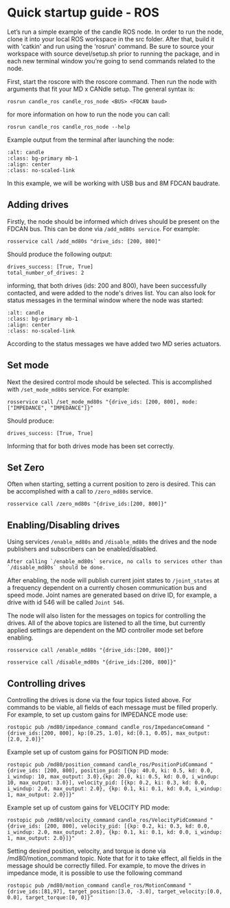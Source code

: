 # Quick startup guide - ROS

Let’s run a simple example of the candle ROS node. In order to run the node, clone it into your
local ROS workspace in the src folder. After that, build it with 'catkin' and run using the 'rosrun'
command. Be sure to source your workspace with source devel/setup.sh prior to running the package,
and in each new terminal window you're going to send commands related to the node.

First, start the roscore with the roscore command. Then run the node with arguments that fit your MD
x CANdle setup. The general syntax is:

```
rosrun candle_ros candle_ros_node <BUS> <FDCAN baud> 
```

for more information on how to run the node you can call:

```
rosrun candle_ros candle_ros_node --help 
```

Example output from the terminal after launching the node:

```{figure} ../images/candleros_usb8m.png
:alt: candle
:class: bg-primary mb-1
:align: center
:class: no-scaled-link
```

In this example, we will be working with USB bus and 8M FDCAN baudrate.

## Adding drives

Firstly, the node should be informed which drives should be present on the FDCAN bus. This can be
done via `/add_md80s service`. For example:

```
rosservice call /add_md80s "drive_ids: [200, 800]"
```

Should produce the following output:

```
drives_success: [True, True]
total_number_of_drives: 2
```

informing, that both drives (ids: 200 and 800), have been successfully contacted, and were added to
the node's drives list. You can also look for status messages in the terminal window where the node
was started:

```{figure} ../images/candle_ros_added_drives.png
:alt: candle
:class: bg-primary mb-1
:align: center
:class: no-scaled-link
```

According to the status messages we have added two MD series actuators.

## Set mode

Next the desired control mode should be selected. This is accomplished with `/set_mode_md80s`
service. For example:

```
rosservice call /set_mode_md80s "{drive_ids: [200, 800], mode:["IMPEDANCE", "IMPEDANCE"]}"
```

Should produce:

```
drives_success: [True, True]
```

Informing that for both drives mode has been set correctly.

## Set Zero

Often when starting, setting a current position to zero is desired. This can be accomplished with a
call to `/zero_md80s` service.

```
rosservice call /zero_md80s "{drive_ids:[200, 800]}"
```

## Enabling/Disabling drives

Using services `/enable_md80s` and `/disable_md80s` the drives and the node publishers and
subscribers can be enabled/disabled.

```{note}
After calling `/enable_md80s` service, no calls to services other than `/disable_md80s` should be done.
```

After enabling, the node will publish current joint states to `/joint_states` at a frequency
dependent on a currently chosen communication bus and speed mode. Joint names are generated based on
drive ID, for example, a drive with id 546 will be called `Joint 546`.

The node will also listen for the messages on topics for controlling the drives. All of the above
topics are listened to all the time, but currently applied settings are dependent on the MD
controller mode set before enabling.

```
rosservice call /enable_md80s "{drive_ids:[200, 800]}"
```

```
rosservice call /disable_md80s "{drive_ids:[200, 800]}"
```

## Controlling drives

Controlling the drives is done via the four topics listed above. For commands to be viable, all
fields of each message must be filled properly. For example, to set up custom gains for IMPEDANCE
mode use:

```
rostopic pub /md80/impedance_command candle_ros/ImpedanceCommand "{drive_ids:[200, 800], kp:[0.25, 1.0], kd:[0.1, 0.05], max_output:[2.0, 2.0]}"
```

Example set up of custom gains for POSITION PID mode:

```
rostopic pub /md80/position_command candle_ros/PositionPidCommand "{drive_ids: [200, 800], position_pid: [{kp: 40.0, ki: 0.5, kd: 0.0, i_windup: 10, max_output: 3.0},{kp: 20.0, ki: 0.5, kd: 0.0, i_windup: 10, max_output: 3.0}], velocity_pid: [{kp: 0.2, ki: 0.3, kd: 0.0, i_windup: 2.0, max_output: 2.0}, {kp: 0.1, ki: 0.1, kd: 0.0, i_windup: 1, max_output: 2.0}]}" 
```

Example set up of custom gains for VELOCITY PID mode:

```
rostopic pub /md80/velocity_command candle_ros/VelocityPidCommand "{drive_ids: [200, 800], velocity_pid: [{kp: 0.2, ki: 0.3, kd: 0.0, i_windup: 2.0, max_output: 2.0}, {kp: 0.1, ki: 0.1, kd: 0.0, i_windup: 1, max_output: 2.0}]}"
```

Setting desired position, velocity, and torque is done via /md80/motion_command topic. Note that for
it to take effect, all fields in the message should be correctly filled. For example, to move the
drives in impedance mode, it is possible to use the following command

```
rostopic pub /md80/motion_command candle_ros/MotionCommand "{drive_ids:[81,97], target_position:[3.0, -3.0], target_velocity:[0.0, 0.0], target_torque:[0, 0]}" 
```
